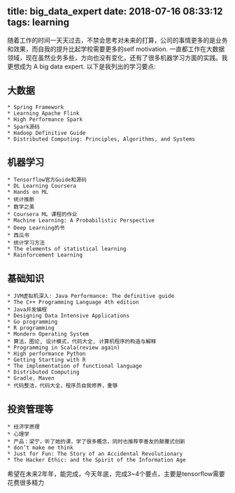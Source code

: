 title: big_data_expert
date: 2018-07-16 08:33:12
tags: learning
---

随着工作的时间一天天过去，不禁会思考对未来的打算，公司的事情更多的是业务和效果，而自我的提升比起学校需要更多的self motivation. 一直都工作在大数据领域，现在虽然业务多些，方向也没有变化，还有了很多机器学习方面的实践。我更想成为 A big data expert. 以下是我列出的学习要点:
<!-- more -->

## 大数据
    * Spring Framework
    * Learning Apache Flink
    * High Performance Spark
    * Spark源码
    * Hadoop Definitive Guide
    * Distributed Computing: Principles, Algorithms, and Systems

## 机器学习
    * Tensorflow官方Guide和源码
    * DL Learning Coursera
    * Hands on ML
    * 统计推断
    * 数学之美
    * Coursera ML 课程的作业
    * Machine Learning: A Probabilistic Perspective
    * Deep Learning的书
    * 西瓜书
    * 统计学习方法
    * The elements of statistical learning
    * Rainforcement Learning

## 基础知识
    * JVM虚拟机深入: Java Performance: The definitive guide
    * The C++ Programming Language 4th edition
    * Java并发编程
    * Designing Data Intensive Applications
    * Go programming
    * R programming
    * Mondern Operating System
    * 算法，图论, 设计模式，代码大全, 计算机程序的构造与解释
    * Programming in Scala(review again)
    * High performance Python
    * Getting Starting with R
    * The implementation of functional language
    * Distributed Computing
    * Gradle, Maven
    * 代码整洁，代码大全，程序员自我修养，重够


## 投资管理等
    * 经济学原理
    * 心理学
    * 产品：梁宁，听了她的课，学了很多概念，同时也推荐李善友的颠覆式创新
    * don’t make me think
    * Just for Fun: The Story of an Accidental Revolutionary
    * The Hacker Ethic: and the Spirit of the Information Age


希望在未来2年年，能完成，今天年底，完成3~4个要点，主要是tensorflow需要花费很多精力